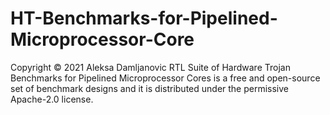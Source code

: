 # HT-Benchmarks-for-Pipelined-Microprocessor-Core









Copyright © 2021 Aleksa Damljanovic
RTL Suite of Hardware Trojan Benchmarks for Pipelined Microprocessor Cores is a free and open-source set of benchmark designs and it is distributed under the permissive Apache-2.0 license.
